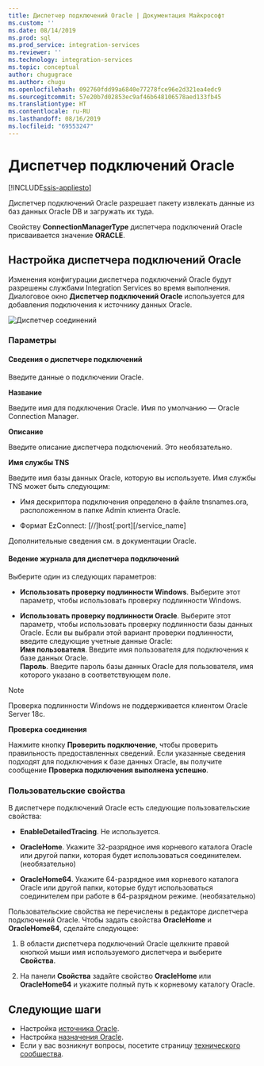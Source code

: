 ```yaml
---
title: Диспетчер подключений Oracle | Документация Майкрософт
ms.custom: ''
ms.date: 08/14/2019
ms.prod: sql
ms.prod_service: integration-services
ms.reviewer: ''
ms.technology: integration-services
ms.topic: conceptual
author: chugugrace
ms.author: chugu
ms.openlocfilehash: 092760fdd99a6840e77278fce96e2d321ea4edc9
ms.sourcegitcommit: 57e20b7d02853ec9af46b648106578aed133fb45
ms.translationtype: HT
ms.contentlocale: ru-RU
ms.lasthandoff: 08/16/2019
ms.locfileid: "69553247"
---
```

# <a name="oracle-connection-manager"></a>Диспетчер подключений Oracle

[!INCLUDE[ssis-appliesto](../../includes/ssis-appliesto-ssvrpluslinux-asdb-asdw-xxx.md)]

Диспетчер подключений Oracle разрешает пакету извлекать данные из баз данных Oracle DB и загружать их туда.

Свойству **ConnectionManagerType** диспетчера подключений Oracle присваивается значение **ORACLE**.

## <a name="configuring-the-oracle-connection-manager"></a>Настройка диспетчера подключений Oracle

Изменения конфигурации диспетчера подключений Oracle будут разрешены службами Integration Services во время выполнения. Диалоговое окно **Диспетчер подключений Oracle** используется для добавления подключения к источнику данных Oracle.

![Диспетчер соединений](media/oracle-connection-manager.png)

### <a name="options"></a>Параметры

#### <a name="connection-manager-information"></a>Сведения о диспетчере подключений

Введите данные о подключении Oracle.

**Название**

Введите имя для подключения Oracle. Имя по умолчанию — Oracle Connection Manager. 

**Описание** 

Введите описание диспетчера подключений. Это необязательно.

**Имя службы TNS**

Введите имя базы данных Oracle, которую вы используете. Имя службы TNS может быть следующим:

- Имя дескриптора подключения определено в файле tnsnames.ora, расположенном в папке Admin клиента Oracle.

- Формат EzConnect: [//]host[:port][/service_name]

Дополнительные сведения см. в документации Oracle.

#### <a name="connection-manager-logging"></a>Ведение журнала для диспетчера подключений

Выберите один из следующих параметров:

- **Использовать проверку подлинности Windows**. Выберите этот параметр, чтобы использовать проверку подлинности Windows.

- **Использовать проверку подлинности Oracle**. Выберите этот параметр, чтобы использовать проверку подлинности базы данных Oracle. Если вы выбрали этой вариант проверки подлинности, введите следующие учетные данные Oracle:  
    **Имя пользователя**. Введите имя пользователя для подключения к базе данных Oracle.  
    **Пароль**. Введите пароль базы данных Oracle для пользователя, имя которого указано в соответствующем поле.

> [!NOTE]
>
>Проверка подлинности Windows не поддерживается клиентом Oracle Server 18c.

**Проверка соединения**

Нажмите кнопку **Проверить подключение**, чтобы проверить правильность предоставленных сведений. Если указанные сведения подходят для подключения к базе данных Oracle, вы получите сообщение **Проверка подключения выполнена успешно**.

### <a name="custom-properties"></a>Пользовательские свойства

В диспетчере подключений Oracle есть следующие пользовательские свойства:

- **EnableDetailedTracing**. Не используется.

- **OracleHome**. Укажите 32-разрядное имя корневого каталога Oracle или другой папки, которая будет использоваться соединителем. (необязательно)

- **OracleHome64**. Укажите 64-разрядное имя корневого каталога Oracle или другой папки, которые будут использоваться соединителем при работе в 64-разрядном режиме. (необязательно)

Пользовательские свойства не перечислены в редакторе диспетчера подключений Oracle. Чтобы задать свойства **OracleHome** и **OracleHome64**, сделайте следующее:

1. В области диспетчера подключений Oracle щелкните правой кнопкой мыши имя используемого диспетчера и выберите **Свойства**.

2. На панели **Свойства** задайте свойство **OracleHome** или **OracleHome64** и укажите полный путь к корневому каталогу Oracle.

## <a name="next-steps"></a>Следующие шаги

- Настройка [источника Oracle](oracle-source.md).
- Настройка [назначения Oracle](oracle-destination.md).
- Если у вас возникнут вопросы, посетите страницу [технического сообщества](https://aka.ms/AA5u35j).
